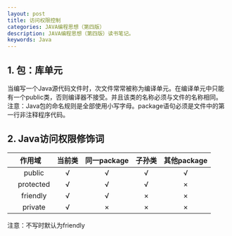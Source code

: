 ```yaml
---
layout: post
title: 访问权限控制
categories: JAVA编程思想（第四版）
description: JAVA编程思想（第四版）读书笔记。
keywords: Java 
---
```


## 1. 包：库单元

当编写一个Java源代码文件时，次文件常常被称为编译单元。在编译单元中只能有一个public类，否则编译器不接受。并且该类的名称必须与文件的名称相同。
注意：Java包的命名规则是全部使用小写字母。package语句必须是文件中的第一行非注释程序代码。

## 2. Java访问权限修饰词

|   作用域   | 当前类   |   同一package | 子孙类 | 其他package |
|:----------:|:--------:|:-------------:|:------:|:-----------:|
|　public    |     √    |         √     |     √  |      √      |
|　protected |     √    |         √     |     √  |      ×　　  |
|　friendly  |     √    |         √     |     ×  |      ×      |
|　private   |     √    |         ×     |     ×  |      ×      |

注意：不写时默认为friendly

